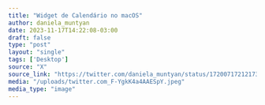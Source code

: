 ```yaml
---
title: "Widget de Calendário no macOS"
author: daniela_muntyan
date: 2023-11-17T14:22:08-03:00
draft: false
type: "post"
layout: "single"
tags: ['Desktop']
source: "X"
source_link: "https://twitter.com/daniela_muntyan/status/1720071721217376618/photo/1"
media: "/uploads/twitter.com_F-YgkK4a4AAESpY.jpeg"
media_type: "image"
---
```


